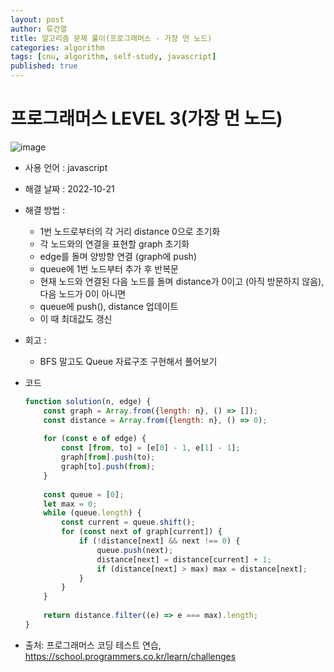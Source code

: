 ```yaml
---
layout: post
author: 류건열
title: 알고리즘 문제 풀이(프로그래머스 - 가장 먼 노드)
categories: algorithm
tags: [cnu, algorithm, self-study, javascript]
published: true
---
```


# 프로그래머스 LEVEL 3(가장 먼 노드)

  ![image](https://user-images.githubusercontent.com/34560965/197125454-3f746e2f-d4f7-499a-a2a7-450c8a774d90.png)

  - 사용 언어 : javascript

  - 해결 날짜 : 2022-10-21

  - 해결 방법 :
    - 1번 노드로부터의 각 거리 distance 0으로 초기화
    - 각 노드와의 연결을 표현할 graph 초기화
    - edge를 돌며 양방향 연결 (graph에 push)
    - queue에 1번 노드부터 추가 후 반복문
    - 현재 노드와 연결된 다음 노드를 돌며 distance가 0이고 (아직 방문하지 않음), 다음 노드가 0이 아니면
    - queue에 push(), distance 업데이트
    - 이 때 최대값도 갱신

  - 회고 : 
    - BFS 말고도 Queue 자료구조 구현해서 풀어보기
  
  - 코드

    ```javascript
    function solution(n, edge) {
        const graph = Array.from({length: n}, () => []);
        const distance = Array.from({length: n}, () => 0);
        
        for (const e of edge) {
            const [from, to] = [e[0] - 1, e[1] - 1];
            graph[from].push(to);
            graph[to].push(from);
        }
        
        const queue = [0];
        let max = 0;
        while (queue.length) {
            const current = queue.shift();
            for (const next of graph[current]) {
                if (!distance[next] && next !== 0) {
                    queue.push(next);
                    distance[next] = distance[current] + 1;
                    if (distance[next] > max) max = distance[next];
                }
            }
        }
        
        return distance.filter((e) => e === max).length;
    }
    ```
    
  - 출처: 프로그래머스 코딩 테스트 연습, https://school.programmers.co.kr/learn/challenges
